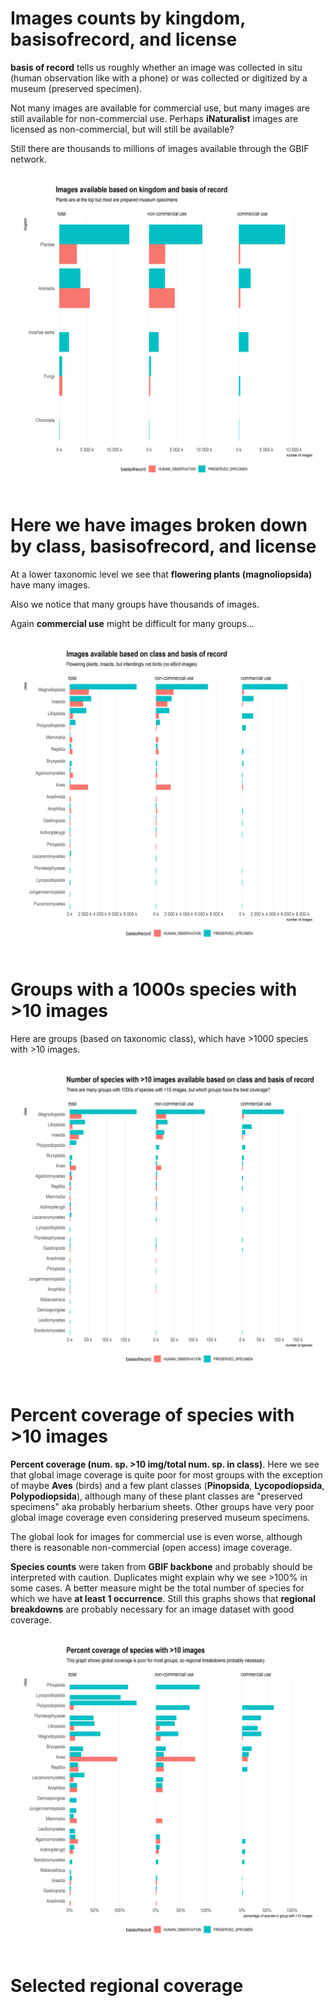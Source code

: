 

# Images counts by kingdom, basisofrecord, and license

**basis of record** tells us roughly whether an image was collected in situ (human observation like with a phone) or was collected or digitized by a museum (preserved specimen). 

Not many images are available for commercial use, but many images are still available for non-commercial use. Perhaps **iNaturalist** images are licensed as non-commercial, but will still be available? 

Still there are thousands to millions of images available through the GBIF network. 

![](https://raw.githubusercontent.com/jhnwllr/image-data/master/plots/kingdomBORBarplot.png)

# Here we have images broken down by class, basisofrecord, and license

At a lower taxonomic level we see that **flowering plants (magnoliopsida)** have many images. 

Also we notice that many groups have thousands of images. 

Again **commercial use** might be difficult for many groups...

![](https://raw.githubusercontent.com/jhnwllr/image-data/master/plots/classBORBarplot.png)

# Groups with a 1000s species with >10 images 

Here are groups (based on taxonomic class), which have >1000 species with >10 images. 

![](https://raw.githubusercontent.com/jhnwllr/image-data/master/plots/classSpeBarplot.png)


# Percent coverage of species with >10 images

**Percent coverage (num. sp. >10 img/total num. sp. in class)**. Here we see that global image coverage is quite poor for most groups with the exception of maybe **Aves** (birds) and a few plant classes (**Pinopsida**, **Lycopodiopsida**, **Polypodiopsida**), although many of these plant classes are "preserved specimens" aka probably herbarium sheets. Other groups have very poor global image coverage even considering preserved museum specimens. 

The global look for images for commercial use is even worse, although there is reasonable non-commercial (open access) image coverage. 

**Species counts** were taken from **GBIF backbone** and probably should be interpreted with caution. Duplicates might explain why we see >100% in some cases. A better measure might be the total number of species for which we have **at least 1 occurrence**. Still this graphs shows that **regional breakdowns** are probably necessary for an image dataset with good coverage. 

![](https://raw.githubusercontent.com/jhnwllr/image-data/master/plots/percentageCoverageBarplot.png)

# Selected regional coverage 













